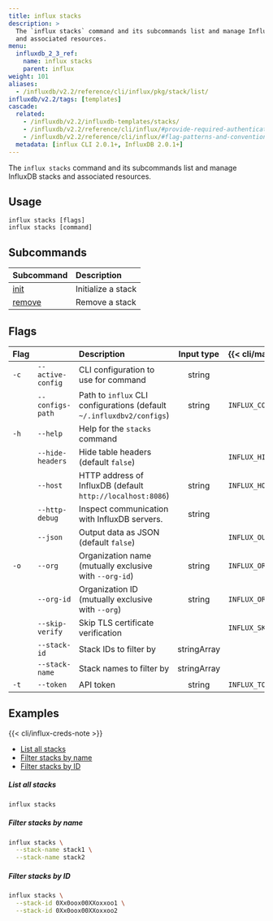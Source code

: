 ```yaml
---
title: influx stacks
description: >
  The `influx stacks` command and its subcommands list and manage InfluxDB stacks
  and associated resources.
menu:
  influxdb_2_3_ref:
    name: influx stacks
    parent: influx
weight: 101
aliases:
  - /influxdb/v2.2/reference/cli/influx/pkg/stack/list/
influxdb/v2.2/tags: [templates]
cascade:
  related:
    - /influxdb/v2.2/influxdb-templates/stacks/
    - /influxdb/v2.2/reference/cli/influx/#provide-required-authentication-credentials, influx CLI—Provide required authentication credentials
    - /influxdb/v2.2/reference/cli/influx/#flag-patterns-and-conventions, influx CLI—Flag patterns and conventions
  metadata: [influx CLI 2.0.1+, InfluxDB 2.0.1+]
---
```


The `influx stacks` command and its subcommands list and manage InfluxDB stacks
and associated resources.

## Usage
```
influx stacks [flags]
influx stacks [command]
```

## Subcommands
| Subcommand                                                   | Description        |
|:-------                                                      |:-----------        |
| [init](/influxdb/v2.2/reference/cli/influx/stacks/init/)     | Initialize a stack |
| [remove](/influxdb/v2.2/reference/cli/influx/stacks/remove/) | Remove a stack     |

## Flags
| Flag |                   | Description                                                           | Input type  | {{< cli/mapped >}}    |
|:-----|:------------------|:----------------------------------------------------------------------|:-----------:|:----------------------|
| `-c` | `--active-config` | CLI configuration to use for command                                  | string      |                       |
|      | `--configs-path`  | Path to `influx` CLI configurations (default `~/.influxdbv2/configs`) | string      | `INFLUX_CONFIGS_PATH` |
| `-h` | `--help`          | Help for the `stacks` command                                         |             |                       |
|      | `--hide-headers`  | Hide table headers (default `false`)                                  |             | `INFLUX_HIDE_HEADERS` |
|      | `--host`          | HTTP address of InfluxDB (default `http://localhost:8086`)            | string      | `INFLUX_HOST`         |
|      | `--http-debug`    | Inspect communication with InfluxDB servers.                          | string      |                       |
|      | `--json`          | Output data as JSON (default `false`)                                 |             | `INFLUX_OUTPUT_JSON`  |
| `-o` | `--org`           | Organization name (mutually exclusive with `--org-id`)                | string      | `INFLUX_ORG`          |
|      | `--org-id`        | Organization ID (mutually exclusive with `--org`)                     | string      | `INFLUX_ORG_ID`       |
|      | `--skip-verify`   | Skip TLS certificate verification                                     |             | `INFLUX_SKIP_VERIFY`  |
|      | `--stack-id`      | Stack IDs to filter by                                                | stringArray |                       |
|      | `--stack-name`    | Stack names to filter by                                              | stringArray |                       |
| `-t` | `--token`         | API token                                                             | string      | `INFLUX_TOKEN`        |

## Examples

{{< cli/influx-creds-note >}}

- [List all stacks](#list-all-stacks)
- [Filter stacks by name](#filter-stacks-by-name)
- [Filter stacks by ID](#filter-stacks-by-id)

##### List all stacks
```sh
influx stacks
```

##### Filter stacks by name
```sh
influx stacks \
  --stack-name stack1 \
  --stack-name stack2
```

##### Filter stacks by ID
```sh
influx stacks \
  --stack-id 0Xx0oox00XXoxxoo1 \
  --stack-id 0Xx0oox00XXoxxoo2
```
